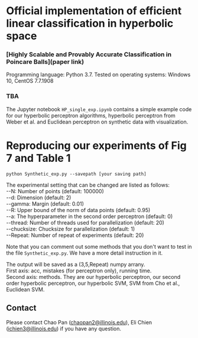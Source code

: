 # Official implementation of efficient linear classification in hyperbolic space

### [Highly Scalable and Provably Accurate Classification in Poincare Balls](paper link)

Programming language: Python 3.7. Tested on operating systems: Windows 10, CentOS 7.7.1908

### TBA

The Jupyter notebook `HP_single_exp.ipynb` contains a simple example code for our hyperbolic perceptron algorithms, hyperbolic perceptron from Weber et al. and Euclidean perceptron on synthetic data with visualization.

# Reproducing our experiments of Fig 7 and Table 1
```
python Synthetic_exp.py --savepath [your saving path] 
```
The experimental setting that can be changed are listed as follows: \
--N: Number of points (default: 100000) \
--d: Dimension (default: 2) \
--gamma: Margin (default: 0.01) \
--R: Upper bound of the norm of data points (default: 0.95) \
--a: The hyperparameter in the second order perceptron (default: 0) \
--thread: Number of threads used for parallelization (default: 20) \
--chucksize: Chucksize for parallelization (default: 1) \
--Repeat: Number of repeat of experiments (default: 20) 

Note that you can comment out some methods that you don't want to test in the file `Synthetic_exp.py`. We have a more detail instruction in it. 

The output will be saved as a (3,5,Repeat) numpy arrany. \
First axis: acc, mistakes (for perceptron only), running time. \
Second axis: methods. They are our hyperbolic perceptron, our second order hyperbolic perceptron, our hyperbolic SVM, SVM from Cho et al., Euclidean SVM.

## Contact
Please contact Chao Pan (chaopan2@illinois.edu), Eli Chien (ichien3@illinois.edu) if you have any question.
